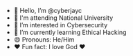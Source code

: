 - 👋 Hello, I’m @cyberjayc
- 🏫 I'm attending National University 
- 👀 I’m interested in Cybersecurity
- 🌱 I’m currently learning Ethical Hacking
- 😄 Pronouns: He/Him
- ❤️ Fun fact: I love God ❤

<!---
cyberjayc/cyberjayc is a ✨ special ✨ repository because its `README.md` (this file) appears on your GitHub profile.
You can click the Preview link to take a look at your changes.
--->
